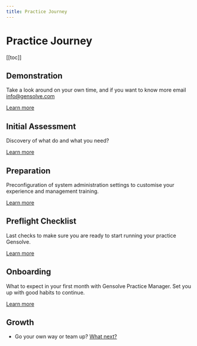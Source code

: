 ```yaml
---
title: Practice Journey
---
```


# Practice Journey

[[toc]]

## Demonstration

Take a look around on your own time, and if you want to know more email info@gensolve.com

[Learn more](./demo/)

## Initial Assessment

Discovery of what do and what you need?

[Learn more](./initial-assessment/)

## Preparation

Preconfiguration of system administration settings to customise your experience and management training.

[Learn more](./preparation/)

## Preflight Checklist

Last checks to make sure you are ready to start running your practice Gensolve.

[Learn more](./preflight-checklist/)

## Onboarding

What to expect in your first month with Gensolve Practice Manager. Set you up with good habits to continue.

[Learn more](./onboarding/)

## Growth

- Go your own way or team up? [What next?](/growth/)
